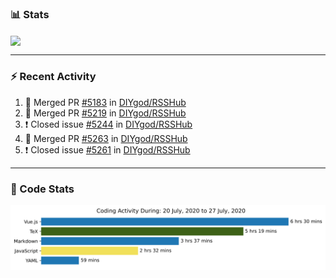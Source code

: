 ### :bar_chart: Stats

<a href="#">
  <img align="center" src="https://github-readme-stats.vercel.app/api?username=henryqw&count_private=true&show_icons=true" />
</a>
<!-- <a href="#">
  <img align="center" src="https://github-readme-stats-git-master.henryqw.vercel.app/api/top-langs/?username=HenryQW&layout=compact" />
</a> -->

---

### :zap: Recent Activity

<!--START_SECTION:activity-->

1. 🎉 Merged PR [#5183](https://github.com//DIYgod/RSSHub/pull/5183) in [DIYgod/RSSHub](https://github.com//DIYgod/RSSHub)
2. 🎉 Merged PR [#5219](https://github.com//DIYgod/RSSHub/pull/5219) in [DIYgod/RSSHub](https://github.com//DIYgod/RSSHub)
3. ❗️ Closed issue [#5244](https://github.com//DIYgod/RSSHub/issues/5244) in [DIYgod/RSSHub](https://github.com//DIYgod/RSSHub)
4. 🎉 Merged PR [#5263](https://github.com//DIYgod/RSSHub/pull/5263) in [DIYgod/RSSHub](https://github.com//DIYgod/RSSHub)
5. ❗️ Closed issue [#5261](https://github.com//DIYgod/RSSHub/issues/5261) in [DIYgod/RSSHub](https://github.com//DIYgod/RSSHub)
<!--END_SECTION:activity-->

---

### :calendar: Code Stats

![WakaTime](https://github.com/HenryQW/HenryQW/blob/master/images/stat.svg)
